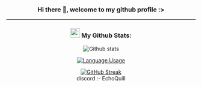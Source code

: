 <div align="center">

### Hi there 👋, welcome to my github profile :>

---

### <img src='https://media1.giphy.com/media/du3J3cXyzhj75IOgvA/giphy.gif?cid=ecf05e47x2g034i9pzwtzzsd3xgg2w9nr94t4tflbbgo3008&rid=giphy.gif' width='25' /> My Github Stats:

![Github stats](https://github-readme-stats.vercel.app/api?username=EchoQuill&title_color=8229ff&icon_color=a361ff&text_color=8229ff&bg_color=000000&border_color=da8ff7&count_private=true&include_all_commits=true)

[![Language Usage](https://github-readme-stats.vercel.app/api/top-langs/?username=EchoQuill&layout=compact&title_color=8229ff&icon_color=a361ff&text_color=8229ff&bg_color=000000&border_color=da8ff7)](https://github.com/anuraghazra/github-readme-stats)

[![GitHub Streak](https://streak-stats.demolab.com?user=echoquill&border=DA8FF7&background=45%2C000000%2C000000&dates=D052FF&stroke=D466F7&currStreakNum=8229FF&excludeDaysLabel=8229FF&fire=EC08FF&ring=A361FF&sideNums=DA8FF7&currStreakLabel=DA8FF7&sideLabels=DA8FF7)](https://git.io/streak-stats)
</br>
discord :- EchoQuill
</div>



<!--
**EchoQuill/EchoQuill** is a ✨ _special_ ✨ repository because its `README.md` (this file) appears on your GitHub profile.

Here are some ideas to get you started:

- 🔭 I’m currently working on ...
- 🌱 I’m currently learning ...
- 👯 I’m looking to collaborate on ...
- 🤔 I’m looking for help with ...
- 💬 Ask me about ...
- 📫 How to reach me: ...
- 😄 Pronouns: ...
- ⚡ Fun fact: ...
-->
